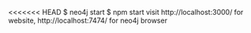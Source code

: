 <<<<<<< HEAD
$ neo4j start 
$ npm start
visit http://localhost:3000/ for website, http://localhost:7474/ for neo4j browser 
